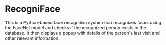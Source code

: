 # RecogniFace
This is a Python-based face recognition system that recognizes faces using the FaceNet model and checks if the recognized person exists in the database. It then displays a popup with details of the person's last visit and other relevant information.
